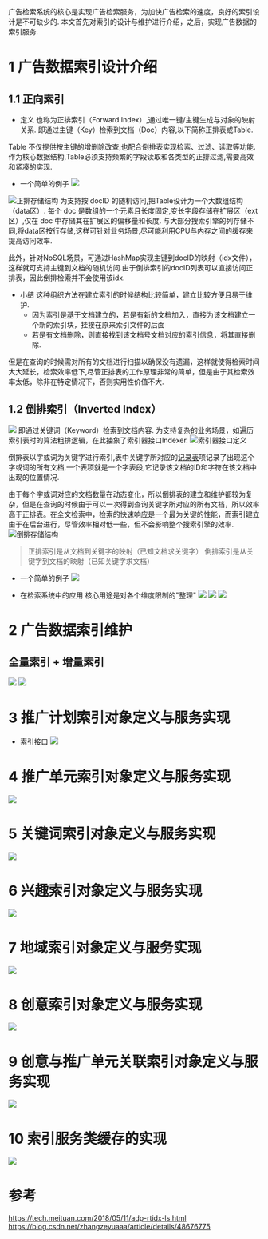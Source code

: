 广告检索系统的核心是实现广告检索服务，为加快广告检索的速度，良好的索引设计是不可缺少的.
本文首先对索引的设计与维护进行介绍，之后，实现广告数据的索引服务.

# 1 广告数据索引设计介绍

## 1.1 正向索引
- 定义
也称为正排索引（Forward Index）,通过唯一键/主键生成与对象的映射关系.
即通过主键（Key）检索到文档（Doc）内容,以下简称正排表或Table.

Table 不仅提供按主键的增删除改查,也配合倒排表实现检索、过滤、读取等功能.
作为核心数据结构,Table必须支持频繁的字段读取和各类型的正排过滤,需要高效和紧凑的实现.
- 一个简单的例子
![](https://upload-images.jianshu.io/upload_images/4685968-9eefc4167af02662.png?imageMogr2/auto-orient/strip%7CimageView2/2/w/1240)

![正排存储结构](https://upload-images.jianshu.io/upload_images/4685968-c5a077870087b328.png?imageMogr2/auto-orient/strip%7CimageView2/2/w/1240)
为支持按 docID 的随机访问,把Table设计为一个大数组结构（data区）.
每个 doc 是数组的一个元素且长度固定,变长字段存储在扩展区（ext区）,仅在 doc 中存储其在扩展区的偏移量和长度.
与大部分搜索引擎的列存储不同,将data区按行存储,这样可针对业务场景,尽可能利用CPU与内存之间的缓存来提高访问效率.

此外，针对NoSQL场景，可通过HashMap实现主键到docID的映射（idx文件），这样就可支持主键到文档的随机访问.由于倒排索引的docID列表可以直接访问正排表，因此倒排检索并不会使用该idx.


- 小结
这种组织方法在建立索引的时候结构比较简单，建立比较方便且易于维护.
    - 因为索引是基于文档建立的，若是有新的文档加入，直接为该文档建立一个新的索引块，挂接在原来索引文件的后面
    - 若是有文档删除，则直接找到该文档号文档对应的索引信息，将其直接删除.

但是在查询的时候需对所有的文档进行扫描以确保没有遗漏，这样就使得检索时间大大延长，检索效率低下,尽管正排表的工作原理非常的简单，但是由于其检索效率太低，除非在特定情况下，否则实用性价值不大.

## 1.2 倒排索引（Inverted Index）
![](https://upload-images.jianshu.io/upload_images/4685968-f89659fd0fb6cbeb.png?imageMogr2/auto-orient/strip%7CimageView2/2/w/1240)
即通过关键词（Keyword）检索到文档内容.
为支持复杂的业务场景，如遍历索引表时的算法粗排逻辑，在此抽象了索引器接口Indexer.
![索引器接口定义](https://upload-images.jianshu.io/upload_images/4685968-4b7568d42e599cc2.png?imageMogr2/auto-orient/strip%7CimageView2/2/w/1240)

倒排表以字或词为关键字进行索引,表中关键字所对应的[记录表](https://www.baidu.com/s?wd=%E8%AE%B0%E5%BD%95%E8%A1%A8&tn=24004469_oem_dg&rsv_dl=gh_pl_sl_csd)项记录了出现这个字或词的所有文档,一个表项就是一个字表段,它记录该文档的ID和字符在该文档中出现的位置情况.

由于每个字或词对应的文档数量在动态变化，所以倒排表的建立和维护都较为复杂，但是在查询的时候由于可以一次得到查询关键字所对应的所有文档，所以效率高于正排表。在全文检索中，检索的快速响应是一个最为关键的性能，而索引建立由于在后台进行，尽管效率相对低一些，但不会影响整个搜索引擎的效率.
![倒排存储结构](https://upload-images.jianshu.io/upload_images/4685968-50415ac81071110f.png?imageMogr2/auto-orient/strip%7CimageView2/2/w/1240)

>正排索引是从文档到关键字的映射（已知文档求关键字）
倒排索引是从关键字到文档的映射（已知关键字求文档）

- 一个简单的例子
![](https://upload-images.jianshu.io/upload_images/4685968-982e507c5c307dd9.png?imageMogr2/auto-orient/strip%7CimageView2/2/w/1240)

- 在检索系统中的应用
核心用途是对各个维度限制的"整理"
![](https://upload-images.jianshu.io/upload_images/4685968-f9ada75f3f25406f.png?imageMogr2/auto-orient/strip%7CimageView2/2/w/1240)
![](https://upload-images.jianshu.io/upload_images/4685968-f8b6867b7cf485ef.png?imageMogr2/auto-orient/strip%7CimageView2/2/w/1240)
![](https://upload-images.jianshu.io/upload_images/4685968-57aa86eb657c2fef.png?imageMogr2/auto-orient/strip%7CimageView2/2/w/1240)

# 2 广告数据索引维护
## 全量索引 + 增量索引
![](https://upload-images.jianshu.io/upload_images/4685968-af117308d4858e72.png?imageMogr2/auto-orient/strip%7CimageView2/2/w/1240)
![](https://upload-images.jianshu.io/upload_images/4685968-dcde5cd1175dfa63.png?imageMogr2/auto-orient/strip%7CimageView2/2/w/1240)

 # 3 推广计划索引对象定义与服务实现
- 索引接口
![](https://upload-images.jianshu.io/upload_images/4685968-e45d77813cc07128.png?imageMogr2/auto-orient/strip%7CimageView2/2/w/1240)

# 4 推广单元索引对象定义与服务实现
![](https://upload-images.jianshu.io/upload_images/4685968-de431292e139ae19.png?imageMogr2/auto-orient/strip%7CimageView2/2/w/1240)

# 5 关键词索引对象定义与服务实现
![](https://upload-images.jianshu.io/upload_images/4685968-84c5955717518bee.png?imageMogr2/auto-orient/strip%7CimageView2/2/w/1240)

# 6 兴趣索引对象定义与服务实现
![](https://upload-images.jianshu.io/upload_images/4685968-a2bfca9ad07528ea.png?imageMogr2/auto-orient/strip%7CimageView2/2/w/1240)

# 7 地域索引对象定义与服务实现
![](https://upload-images.jianshu.io/upload_images/4685968-5aee7b92743585eb.png?imageMogr2/auto-orient/strip%7CimageView2/2/w/1240)

# 8 创意索引对象定义与服务实现
![](https://upload-images.jianshu.io/upload_images/4685968-a8a064a4bc753589.png?imageMogr2/auto-orient/strip%7CimageView2/2/w/1240)

# 9 创意与推广单元关联索引对象定义与服务实现
![](https://upload-images.jianshu.io/upload_images/4685968-8828c5edcd193661.png?imageMogr2/auto-orient/strip%7CimageView2/2/w/1240)

# 10 索引服务类缓存的实现
![](https://upload-images.jianshu.io/upload_images/4685968-8ea5a78e7f08dc57.png?imageMogr2/auto-orient/strip%7CimageView2/2/w/1240)

# 参考
https://tech.meituan.com/2018/05/11/adp-rtidx-ls.html
https://blog.csdn.net/zhangzeyuaaa/article/details/48676775

